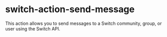 # switch-action-send-message

This action allows you to send messages to a Switch community, group, or user using the Switch API.
